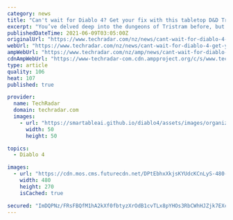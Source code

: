 ```yaml
---
category: news
title: "Can't wait for Diablo 4? Get your fix with this tabletop D&D Tristram map"
excerpt: "You’ve delved deep into the dungeons of Tristram before, but if the wait for Diablo 4 and Diablo 2: Resurrected is proving too hellish, why not bring the hack-and-slash action to your tabletop? The ..."
publishedDateTime: 2021-06-09T03:05:00Z
originalUrl: "https://www.techradar.com/nz/news/cant-wait-for-diablo-4-get-your-fix-with-this-tabletop-dandd-tristram-map"
webUrl: "https://www.techradar.com/nz/news/cant-wait-for-diablo-4-get-your-fix-with-this-tabletop-dandd-tristram-map"
ampWebUrl: "https://www.techradar.com/nz/amp/news/cant-wait-for-diablo-4-get-your-fix-with-this-tabletop-dandd-tristram-map"
cdnAmpWebUrl: "https://www-techradar-com.cdn.ampproject.org/c/s/www.techradar.com/nz/amp/news/cant-wait-for-diablo-4-get-your-fix-with-this-tabletop-dandd-tristram-map"
type: article
quality: 106
heat: 107
published: true

provider:
  name: TechRadar
  domain: techradar.com
  images:
    - url: "https://smartableai.github.io/diablo4/assets/images/organizations/techradar.com-50x50.jpg"
      width: 50
      height: 50

topics:
  - Diablo 4

images:
  - url: "https://cdn.mos.cms.futurecdn.net/DPtEbhxXkjsKYUdcKCnLyS-480-80.jpeg"
    width: 480
    height: 270
    isCached: true

secured: "ImDQPNz/FRsFBQfM1hA2kXf0fbtyzXrOdB1cvTLx8pYHOs3RbCWhHJZjk7EXc+y7d7JeCVBW7n2y+wMrdArstFwh/pBZ6VaoFiOfD5bUvTMa5CmaSu+jR6JN2Djk4VD+yQZS1WyNpFhu+N6+KRLa2XThCRp3AIMd9k30EAS65T5UyMnZBNKUX6U7K6DksDxjwQ1d35mTpnIeD5dXjWHQjUx4UH6nftXbiJcYl30qPW/8Zc0tHI8HHXQ2aifwPsbKJyyCti8sOqcqdIihzm+u5cPzmLKOKWHo0AePzS/hKAjaSbTHCWRI/EaQvnUT1aRbZ3t4A8LzADgHdXaYrDL24NPnx2zGN64KeioKfGv11Xs=;9L9tI+jExvyMafeG1txPcg=="
---
```


